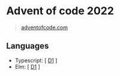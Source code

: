 # Advent of code 2022

> [adventofcode.com](https://adventofcode.com/2022/)

## Languages

- Typescript: [ [D1](ts/src/d1/main.ts) ]
- Elm: [ [D1](elm/d1/Main.elm) ]
